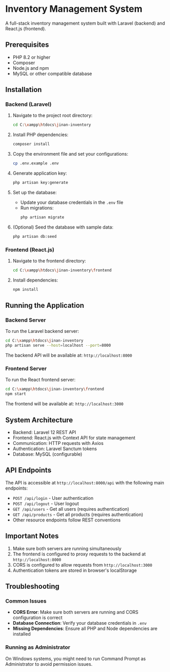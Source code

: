 # Inventory Management System

A full-stack inventory management system built with Laravel (backend) and React.js (frontend).

## Prerequisites

- PHP 8.2 or higher
- Composer
- Node.js and npm
- MySQL or other compatible database

## Installation

### Backend (Laravel)

1. Navigate to the project root directory:
   ```bash
   cd C:\xampp\htdocs\jinan-inventory
   ```

2. Install PHP dependencies:
   ```bash
   composer install
   ```

3. Copy the environment file and set your configurations:
   ```bash
   cp .env.example .env
   ```

4. Generate application key:
   ```bash
   php artisan key:generate
   ```

5. Set up the database:
   - Update your database credentials in the `.env` file
   - Run migrations:
     ```bash
     php artisan migrate
     ```

6. (Optional) Seed the database with sample data:
   ```bash
   php artisan db:seed
   ```

### Frontend (React.js)

1. Navigate to the frontend directory:
   ```bash
   cd C:\xampp\htdocs\jinan-inventory\frontend
   ```

2. Install dependencies:
   ```bash
   npm install
   ```

## Running the Application

### Backend Server

To run the Laravel backend server:

```bash
cd C:\xampp\htdocs\jinan-inventory
php artisan serve --host=localhost --port=8000
```

The backend API will be available at: `http://localhost:8000`

### Frontend Server

To run the React frontend server:

```bash
cd C:\xampp\htdocs\jinan-inventory\frontend
npm start
```

The frontend will be available at: `http://localhost:3000`

## System Architecture

- Backend: Laravel 12 REST API
- Frontend: React.js with Context API for state management
- Communication: HTTP requests with Axios
- Authentication: Laravel Sanctum tokens
- Database: MySQL (configurable)

## API Endpoints

The API is accessible at `http://localhost:8000/api` with the following main endpoints:

- `POST /api/login` - User authentication
- `POST /api/logout` - User logout
- `GET /api/users` - Get all users (requires authentication)
- `GET /api/products` - Get all products (requires authentication)
- Other resource endpoints follow REST conventions

## Important Notes

1. Make sure both servers are running simultaneously
2. The frontend is configured to proxy requests to the backend at `http://localhost:8000`
3. CORS is configured to allow requests from `http://localhost:3000`
4. Authentication tokens are stored in browser's localStorage

## Troubleshooting

### Common Issues

- **CORS Error**: Make sure both servers are running and CORS configuration is correct
- **Database Connection**: Verify your database credentials in `.env`
- **Missing Dependencies**: Ensure all PHP and Node dependencies are installed

### Running as Administrator

On Windows systems, you might need to run Command Prompt as Administrator to avoid permission issues.